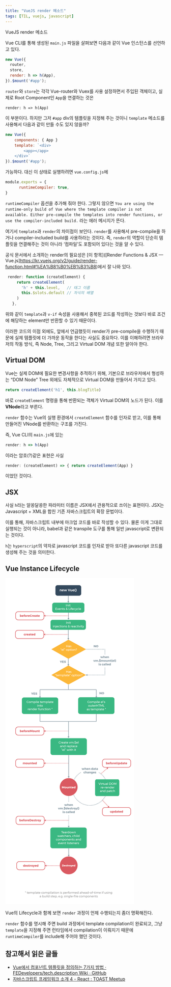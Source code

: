 ```yaml
---
title: "VueJS render 메소드"
tags: [TIL, vuejs, javascript]
---
```


VueJS render 메소드

<!--more-->

Vue CLI를 통해 생성된 `main.js` 파일을 살펴보면 다음과 같이 Vue 인스턴스를 선언하고 있다.

```javascript
new Vue({
  router,
  store,
  render: h => h(App),
}).$mount('#app');
```

`router`와 `store`는 각각 Vue-router와 Vuex를 사용 설정하면서 주입된 객체이고, 실제로 Root Component인 `App`을 연결하는 것은 

```
render: h => h(App)
```

이 부분이다. 하지만 그저 `#app` div의 템플릿을 지정해 주는 것이니 `template`  메소드를 사용해서 다음과 같이 만들 수도 있지 않을까?

```javascript
new Vue({
	components: { App }
	template: `<div> 
		<app></app>
	</div>`
}).$mount('#app');
```

가능하다. 대신 이 상태로 실행하려면 `vue.config.js`에 

```javascript
module.exports = {
	  runtimeCompiler: true,
}
```

`runtimeCompiler` 옵션을 추가해 줘야 한다. 그렇지 않으면 `You are using the runtime-only build of Vue where the template compiler is not available. Either pre-compile the templates into render functions, or use the compiler-included build.` 라는 에러 메시지가 뜬다.

여기서 `template`과 `render`의 차이점이 보인다.  `render`를 사용해서 pre-compile을 하거나 compiler-included build를 사용하라는 것이다. 즉, `render`의 역할이 단순히 템플릿을 연결해주는 것이 아니라 ‘컴파일’도 포함되어 있다는 것을 알 수 있다.

공식 문서에서 소개하는 render의 필요성은 [이 항목]([Render Functions & JSX — Vue.js]https://kr.vuejs.org/v2/guide/render-function.html#%EA%B8%B0%EB%B3%B8)에서 잘 나와 있다. 

```javascript
 render: function (createElement) {
     return createElement(
       'h' + this.level,   // 태그 이름
       this.$slots.default // 자식의 배열
     )
   },
```

위와 같이 `template`과 `v-if` 속성을 사용해서 중복된 코드를 작성하는 것보다 바로 조건에 해당하는 element만 반환할 수 있기 때문이다.

이러한 코드의 이점 외에도, 앞에서 언급했듯이 render가 pre-compile을 수행하기 때문에 실제 템플릿에 더 가까운 동작을 한다는 사실도 중요하다. 이를 이해하려면 브라우저의 작동 방식, 즉 Node, Tree, 그리고 Virtual DOM 개념 또한 알아야 한다.

## Virtual DOM
Vue는 실제 DOM에 필요한 변경사항을 추적하기 위해, 기본으로 브라우저에서 형성하는 “DOM Node” Tree 외에도 자체적으로 Virtual DOM을 만들어서 가지고 있다.

```javascript
return createElement('h1', this.blogTitle)
```

바로 `createElement` 명령을 통해 반환되는 객체가 Virtual DOM의 노드가 된다. 이를 **VNode**라고 부른다.

`render` 함수는 Vue의 실행 환경에서  `createElement`  함수를 인자로 받고, 이를 통해 만들어진 VNode를 반환하는 구조를 가진다.

즉, Vue CLI의 `main.js`에 있는

```javascript
render: h => h(App)
``` 

이라는 암호(?)같은 표현은 사실

```javascript
render: (createElement) => { return createElement(App) }
```

이었던 것이다.

## JSX
사실 `h`라는 알쏭달쏭한 파라미터 이름은 JSX에서 관용적으로 쓰이는 표현이다. 
JSX는 Javascript + XML을 합친 기존 자바스크립트의 확장 문법이다.

이를 통해, 자바스크립트 내부에 마크업 코드를 바로 작성할 수 있다.
물론 이게 그대로 실행되는 것이 아니라, babel과 같은 transpile 도구를 통해 일반 javascript로 변환되는 것이다.

`h`는 `hyperscript`의 약자로 javascript 코드를 인자로 받아 또다른 javascript 코드를 생성해 주는 것을 의미한다. 


## Vue Instance Lifecycle

![](/assets/images/vuejs-render/lifecycle.png)

Vue의 Lifecycle과 함께 보면 `render` 과정이 언제 수행되는지 좀더 명확해진다.

`render` 함수를 명시해 주면 build 과정에서 template compilation이 완료되고, 그냥 `template`을 지정해 주면 런타임에서 compilation이 이뤄지기 때문에 `runtimeCompiler`를 include해 주어야 했던 것이다.


## 참고해서 읽은 글들
- [Vue에서 컴포넌트 템플릿을 정의하는 7가지 방법 · FEDevelopers/tech.description Wiki · GitHub](https://github.com/FEDevelopers/tech.description/wiki/Vue%EC%97%90%EC%84%9C-%EC%BB%B4%ED%8F%AC%EB%84%8C%ED%8A%B8-%ED%85%9C%ED%94%8C%EB%A6%BF%EC%9D%84-%EC%A0%95%EC%9D%98%ED%95%98%EB%8A%94-7%EA%B0%80%EC%A7%80-%EB%B0%A9%EB%B2%95)
- [자바스크립트 프레임워크 소개 4 - React : TOAST Meetup](https://meetup.toast.com/posts/100)
